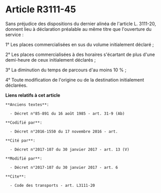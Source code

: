 # Article R3111-45

Sans préjudice des dispositions du dernier alinéa de l'article L. 3111-20, donnent lieu à déclaration préalable au même titre
que l'ouverture du service : 

1° Les places commercialisées en sus du volume initialement déclaré ; 

2° Les places commercialisées à des horaires s'écartant de plus d'une demi-heure de ceux initialement déclarés ;

3° La diminution du temps de parcours d'au moins 10 % ;

4° Toute modification de l'origine ou de la destination initialement déclarées.

**Liens relatifs à cet article**

	**Anciens textes**:

	  - Décret n°85-891 du 16 août 1985 - art. 31-9 (Ab)

	**Codifié par**:

	  - Décret n°2016-1550 du 17 novembre 2016 - art.

	**Cité par**:

	  - Décret n°2017-107 du 30 janvier 2017 - art. 13 (V)

	**Modifié par**:

	  - Décret n°2017-107 du 30 janvier 2017 - art. 6

	**Cite**:

	  - Code des transports - art. L3111-20
